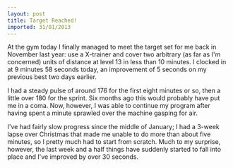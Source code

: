 ```yaml
---
layout: post
title: Target Reached!
imported: 31/01/2013
---
```


At the gym today I finally managed to meet the target set for me back in November last
year: use a X-trainer and cover two arbitrary (as far as I'm concerned) units of distance
at level 13 in less than 10 minutes. I clocked in at 9 minutes 58 seconds today, an
improvement of 5 seconds on my previous best two days earlier.

I had a steady pulse of around 176 for the first eight minutes or so, then a little over
180 for the sprint. Six months ago this would probably have put me in a coma. Now,
however, I was able to continue my program after having spent a minute sprawled over the
machine gasping for air.

I've had fairly slow progress since the middle of January; I had a 3-week lapse over
Christmas that made me unable to do more than about five minutes, so I pretty much had to
start from scratch. Much to my surprise, however, the last week and a half things have
suddenly started to fall into place and I've improved by over 30 seconds.
